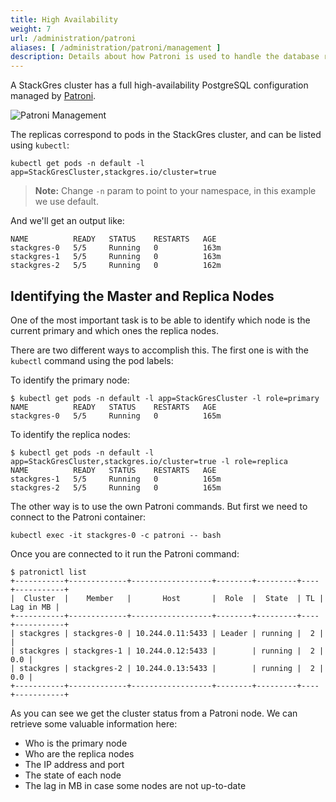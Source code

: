 ```yaml
---
title: High Availability
weight: 7
url: /administration/patroni
aliases: [ /administration/patroni/management ]
description: Details about how Patroni is used to handle the database replicas and primary nodes.
---
```


A StackGres cluster has a full high-availability PostgreSQL configuration managed by [Patroni](https://github.com/zalando/patroni).

![Patroni Management](patroni-management.png "Patroni Management")

The replicas correspond to pods in the StackGres cluster, and can be listed using `kubectl`:

```
kubectl get pods -n default -l app=StackGresCluster,stackgres.io/cluster=true
````

> **Note:** Change `-n` param to point to your namespace, in this example we use default.

And we'll get an output like:

```
NAME          READY   STATUS    RESTARTS   AGE
stackgres-0   5/5     Running   0          163m
stackgres-1   5/5     Running   0          163m
stackgres-2   5/5     Running   0          162m
```

## Identifying the Master and Replica Nodes

One of the most important task is to be able to identify which node is the current primary and which ones the replica nodes.

There are two different ways to accomplish this. The first one is with the `kubectl` command using the pod labels:

To identify the primary node:

```
$ kubectl get pods -n default -l app=StackGresCluster -l role=primary
NAME          READY   STATUS    RESTARTS   AGE
stackgres-0   5/5     Running   0          165m
```

To identify the replica nodes:

```
$ kubectl get pods -n default -l app=StackGresCluster,stackgres.io/cluster=true -l role=replica
NAME          READY   STATUS    RESTARTS   AGE
stackgres-1   5/5     Running   0          165m
stackgres-2   5/5     Running   0          165m
```

The other way is to use the own Patroni commands. But first we need to connect to the Patroni container:

```
kubectl exec -it stackgres-0 -c patroni -- bash
```

Once you are connected to it run the Patroni command:

```
$ patronictl list
+-----------+-------------+------------------+--------+---------+----+-----------+
|  Cluster  |    Member   |       Host       |  Role  |  State  | TL | Lag in MB |
+-----------+-------------+------------------+--------+---------+----+-----------+
| stackgres | stackgres-0 | 10.244.0.11:5433 | Leader | running |  2 |           |
| stackgres | stackgres-1 | 10.244.0.12:5433 |        | running |  2 |       0.0 |
| stackgres | stackgres-2 | 10.244.0.13:5433 |        | running |  2 |       0.0 |
+-----------+-------------+------------------+--------+---------+----+-----------+
```

As you can see we get the cluster status from a Patroni node.
We can retrieve some valuable information here:

- Who is the primary node
- Who are the replica nodes
- The IP address and port
- The state of each node
- The lag in MB in case some nodes are not up-to-date
